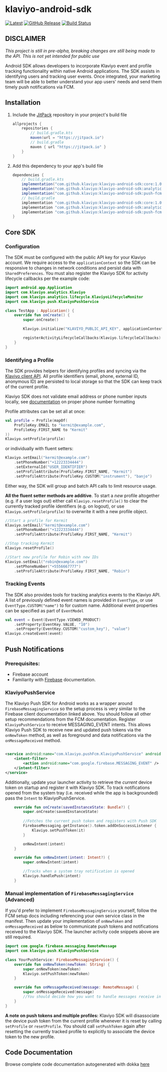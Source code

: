 # klaviyo-android-sdk
[![Latest](https://jitpack.io/v/klaviyo/klaviyo-android-sdk.svg)](https://jitpack.io/#klaviyo/klaviyo-android-sdk)
[![GitHub Release](https://img.shields.io/github/release/klaviyo/klaviyo-android-sdk.svg?style=flat)](https://github.com/klaviyo/klaviyo-android-sdk/releases)
[![Build Status](https://github.com/klaviyo/klaviyo-android-sdk/actions/workflows/android-master.yml/badge.svg)](https://github.com/klaviyo/klaviyo-android-sdk/actions/workflows/android-master.yml)
## DISCLAIMER
*This project is still in pre-alpha,
breaking changes are still being made to the API. 
This is not yet intended for public use*

Android SDK allows developers to incorporate Klaviyo event and profile tracking functionality
within native Android applications.
The SDK assists in identifying users and tracking user events.
Once integrated, your marketing team will be able to better understand your app users' needs and
send them timely push notifications via FCM.

## Installation
1. Include the [JitPack](https://jitpack.io/#klaviyo/klaviyo-android-sdk) repository in your project's build file
    ```groovy
    allprojects {
        repositories {
            // build.gradle.kts
            maven(url = "https://jitpack.io")
            // build.gradle
            maven { url "https://jitpack.io" }
        }
    }
    ```
2. Add this dependency to your app's build file
    ```groovy
    dependencies {
        // build.gradle.kts
        implementation("com.github.klaviyo:klaviyo-android-sdk:core:1.0.0")
        implementation("com.github.klaviyo:klaviyo-android-sdk:analytics:1.0.0")
        implementation("com.github.klaviyo:klaviyo-android-sdk:push-fcm:1.0.0")
        // build.gradle
        implementation "com.github.klaviyo:klaviyo-android-sdk:core:1.0.0"
        implementation "com.github.klaviyo:klaviyo-android-sdk:analytics:1.0.0"
        implementation "com.github.klaviyo:klaviyo-android-sdk:push-fcm:1.0.0"
    }
    ```

## Core SDK

### Configuration
The SDK must be configured with the public API key for your Klaviyo account.
We require access to the `applicationContext` so the SDK can be responsive to 
changes in network conditions and persist data with `SharedPreferences`.
You must also register the Klaviyo SDK for activity lifecycle callbacks per the example code:
```kotlin
import android.app.Application
import com.klaviyo.analytics.Klaviyo
import com.klaviyo.analytics.lifecycle.KlaviyoLifecycleMonitor
import com.klaviyo.push.KlaviyoPushService

class TestApp : Application() {
    override fun onCreate() {
        super.onCreate()

        Klaviyo.initialize("KLAVIYO_PUBLIC_API_KEY", applicationContext)

        registerActivityLifecycleCallbacks(Klaviyo.lifecycleCallbacks)
    }
}
```

### Identifying a Profile
The SDK provides helpers for identifying profiles and syncing via the 
[Klaviyo client API](https://developers.klaviyo.com/en/reference/create_client_profile).
All profile identifiers (email, phone, external ID, anonymous ID) are persisted to local storage
so that the SDK can keep track of the current profile.

Klaviyo SDK does not validate email address or phone number inputs locally, see
[documentation](https://help.klaviyo.com/hc/en-us/articles/360046055671-Accepted-phone-number-formats-for-SMS-in-Klaviyo)
on proper phone number formatting

Profile attributes can be set all at once: 
```kotlin
val profile = Profile(mapOf(
    ProfileKey.EMAIL to "kermit@example.com",
    ProfileKey.FIRST_NAME to "Kermit"
))
Klaviyo.setProfile(profile)
```
or individually with fluent setters:
```kotlin
Klaviyo.setEmail("kermit@example.com")
    .setPhoneNumber("+12223334444")
    .setExternalId("USER_IDENTIFIER")
    .setProfileAttribute(ProfileKey.FIRST_NAME, "Kermit")
    .setProfileAttribute(ProfileKey.CUSTOM("instrument"), "banjo")
```
Either way, the SDK will group and batch API calls to limit resource usage.

**All the fluent setter methods are additive**.
To start a _new_ profile altogether (e.g. if a user logs out) either call `Klaviyo.resetProfile()` 
to clear the currently tracked profile identifiers (e.g. on logout),
or use `Klaviyo.setProfile(profile)` to overwrite it with a new profile object. 
```kotlin
//Start a profile for Kermit
Klaviyo.setEmail("kermit@example.com")
    .setPhoneNumber("+12223334444")
    .setProfileAttribute(ProfileKey.FIRST_NAME, "Kermit")

//Stop tracking Kermit
Klaviyo.resetProfile()

//Start new profile for Robin with new IDs
Klaviyo.setEmail("robin@example.com")
    .setPhoneNumber("+5556667777")
    .setProfileAttribute(ProfileKey.FIRST_NAME, "Robin")
```

### Tracking Events
The SDK also provides tools for tracking analytics events to the Klaviyo API.
A list of previously defined event names is provided in `EventType`, or use `EventType.CUSTOM("name")`
to for custom name. Additional event properties can be specified as part of `EventModel` 
```kotlin
val event = Event(EventType.VIEWED_PRODUCT)
    .setProperty(EventKey.VALUE, "10")
    .setProperty(EventKey.CUSTOM("custom_key"), "value")
Klaviyo.createEvent(event)
```

## Push Notifications

### Prerequisites: 
- Firebase account
- Familiarity with [Firebase](https://firebase.google.com/docs/cloud-messaging/android/client) documentation. 

### KlaviyoPushService

[//]: # (TODO Document firebase setup, google services JSON etc)
The Klaviyo Push SDK for Android works as a wrapper around `FirebaseMessagingService` so the 
setup process is very similar to the Firebase client documentation linked above.
You should follow all other setup recommendations from the FCM documentation.
Register `KlaviyoPushService` to receive MESSAGING_EVENT intents. This allows Klaviyo Push SDK 
to receive new and updated push tokens via the `onNewToken` method, 
as well as foreground and data notifications via the `onMessageReceived` method.

```xml

<service android:name="com.klaviyo.pushFcm.KlaviyoPushService" android:exported="false">
    <intent-filter>
        <action android:name="com.google.firebase.MESSAGING_EVENT" />
    </intent-filter>
</service>
``` 
Additionally, update your launcher activity to retrieve the _current_ device token on startup
and register it with Klaviyo SDK. To track notifications opened from the system tray 
(i.e. received while the app is backgrounded) pass the `Intent` to KlaviyoPushService.
```kotlin
    override fun onCreate(savedInstanceState: Bundle?) {
        super.onCreate(savedInstanceState)
    
        //Fetches the current push token and registers with Push SDK
        FirebaseMessaging.getInstance().token.addOnSuccessListener {
            Klaviyo.setPushToken(it)
        }

        onNewIntent(intent)
    }

    override fun onNewIntent(intent: Intent?) {
        super.onNewIntent(intent)

        //Tracks when a system tray notification is opened
        Klaviyo.handlePush(intent)
    }
```

### Manual implementation of `FirebaseMessagingService` (Advanced)
If you'd prefer to implement `FirebaseMessagingService` yourself, follow the FCM 
setup docs including referencing your own service class in the manifest.
Then update your implementation of `onNewToken` and `onMessageReceived` as below to communicate 
push tokens and notifications received to the Klaviyo SDK. The launcher activity 
code snippets above are still required.
```kotlin
import com.google.firebase.messaging.RemoteMessage
import com.klaviyo.push.KlaviyoPushService

class YourPushService: FirebaseMessagingService() {
    override fun onNewToken(newToken: String) {
        super.onNewToken(newToken)
        Klaviyo.setPushToken(newToken)
    }

    override fun onMessageReceived(message: RemoteMessage) {
        super.onMessageReceived(message)
        //You should decide how you want to handle messages receive in foreground
    }
}
```
**A note on push tokens and multiple profiles:** Klaviyo SDK will disassociate the device push token
from the current profile whenever it is reset by calling `setProfile` or `resetProfile`. 
You should call `setPushToken` again after resetting the currently tracked profile 
to explicitly to associate the device token to the new profile.

## Code Documentation
Browse complete code documentation autogenerated with dokka [here](https://klaviyo.github.io/klaviyo-android-sdk/)